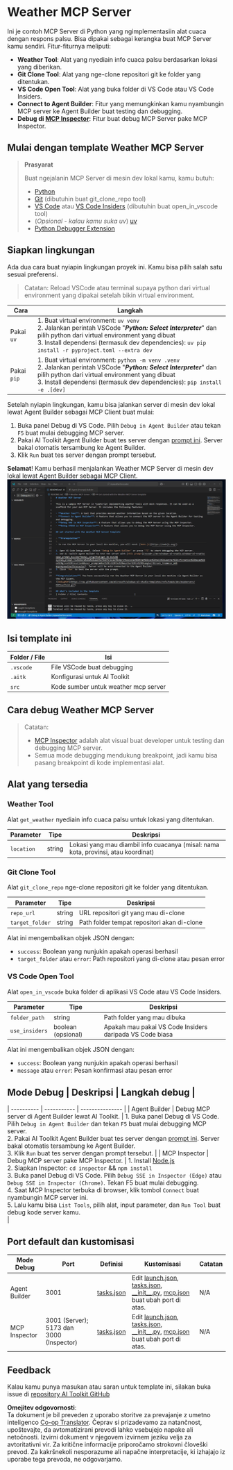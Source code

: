 <!--
CO_OP_TRANSLATOR_METADATA:
{
  "original_hash": "a3f252a62f059360855de5331a575898",
  "translation_date": "2025-06-10T07:20:34+00:00",
  "source_file": "10-StreamliningAIWorkflowsBuildingAnMCPServerWithAIToolkit/lab4/code/github_mcp_server/README.md",
  "language_code": "sl"
}
-->
# Weather MCP Server

Ini je contoh MCP Server di Python yang ngimplementasiin alat cuaca dengan respons palsu. Bisa dipakai sebagai kerangka buat MCP Server kamu sendiri. Fitur-fiturnya meliputi:

- **Weather Tool**: Alat yang nyediain info cuaca palsu berdasarkan lokasi yang diberikan.
- **Git Clone Tool**: Alat yang nge-clone repositori git ke folder yang ditentukan.
- **VS Code Open Tool**: Alat yang buka folder di VS Code atau VS Code Insiders.
- **Connect to Agent Builder**: Fitur yang memungkinkan kamu nyambungin MCP server ke Agent Builder buat testing dan debugging.
- **Debug di [MCP Inspector](https://github.com/modelcontextprotocol/inspector)**: Fitur buat debug MCP Server pake MCP Inspector.

## Mulai dengan template Weather MCP Server

> **Prasyarat**
>
> Buat ngejalanin MCP Server di mesin dev lokal kamu, kamu butuh:
>
> - [Python](https://www.python.org/)
> - [Git](https://git-scm.com/) (dibutuhin buat git_clone_repo tool)
> - [VS Code](https://code.visualstudio.com/) atau [VS Code Insiders](https://code.visualstudio.com/insiders/) (dibutuhin buat open_in_vscode tool)
> - (*Opsional - kalau kamu suka uv*) [uv](https://github.com/astral-sh/uv)
> - [Python Debugger Extension](https://marketplace.visualstudio.com/items?itemName=ms-python.debugpy)

## Siapkan lingkungan

Ada dua cara buat nyiapin lingkungan proyek ini. Kamu bisa pilih salah satu sesuai preferensi.

> Catatan: Reload VSCode atau terminal supaya python dari virtual environment yang dipakai setelah bikin virtual environment.

| Cara | Langkah |
| -------- | ----- |
| Pakai `uv` | 1. Buat virtual environment: `uv venv` <br>2. Jalankan perintah VSCode "***Python: Select Interpreter***" dan pilih python dari virtual environment yang dibuat <br>3. Install dependensi (termasuk dev dependencies): `uv pip install -r pyproject.toml --extra dev` |
| Pakai `pip` | 1. Buat virtual environment: `python -m venv .venv` <br>2. Jalankan perintah VSCode "***Python: Select Interpreter***" dan pilih python dari virtual environment yang dibuat<br>3. Install dependensi (termasuk dev dependencies): `pip install -e .[dev]` | 

Setelah nyiapin lingkungan, kamu bisa jalankan server di mesin dev lokal lewat Agent Builder sebagai MCP Client buat mulai:
1. Buka panel Debug di VS Code. Pilih `Debug in Agent Builder` atau tekan `F5` buat mulai debugging MCP server.
2. Pakai AI Toolkit Agent Builder buat tes server dengan [prompt ini](../../../../../../../../../../../open_prompt_builder). Server bakal otomatis tersambung ke Agent Builder.
3. Klik `Run` buat tes server dengan prompt tersebut.

**Selamat**! Kamu berhasil menjalankan Weather MCP Server di mesin dev lokal lewat Agent Builder sebagai MCP Client.
![DebugMCP](https://raw.githubusercontent.com/microsoft/windows-ai-studio-templates/refs/heads/dev/mcpServers/mcp_debug.gif)

## Isi template ini

| Folder / File| Isi                                     |
| ------------ | -------------------------------------------- |
| `.vscode`    | File VSCode buat debugging                   |
| `.aitk`      | Konfigurasi untuk AI Toolkit                |
| `src`        | Kode sumber untuk weather mcp server   |

## Cara debug Weather MCP Server

> Catatan:
> - [MCP Inspector](https://github.com/modelcontextprotocol/inspector) adalah alat visual buat developer untuk testing dan debugging MCP server.
> - Semua mode debugging mendukung breakpoint, jadi kamu bisa pasang breakpoint di kode implementasi alat.

## Alat yang tersedia

### Weather Tool  
Alat `get_weather` nyediain info cuaca palsu untuk lokasi yang ditentukan.

| Parameter | Tipe | Deskripsi |
| --------- | ---- | ----------- |
| `location` | string | Lokasi yang mau diambil info cuacanya (misal: nama kota, provinsi, atau koordinat) |

### Git Clone Tool  
Alat `git_clone_repo` nge-clone repositori git ke folder yang ditentukan.

| Parameter | Tipe | Deskripsi |
| --------- | ---- | ----------- |
| `repo_url` | string | URL repositori git yang mau di-clone |
| `target_folder` | string | Path folder tempat repositori akan di-clone |

Alat ini mengembalikan objek JSON dengan:
- `success`: Boolean yang nunjukin apakah operasi berhasil
- `target_folder` atau `error`: Path repositori yang di-clone atau pesan error

### VS Code Open Tool  
Alat `open_in_vscode` buka folder di aplikasi VS Code atau VS Code Insiders.

| Parameter | Tipe | Deskripsi |
| --------- | ---- | ----------- |
| `folder_path` | string | Path folder yang mau dibuka |
| `use_insiders` | boolean (opsional) | Apakah mau pakai VS Code Insiders daripada VS Code biasa |

Alat ini mengembalikan objek JSON dengan:
- `success`: Boolean yang nunjukin apakah operasi berhasil
- `message` atau `error`: Pesan konfirmasi atau pesan error

## Mode Debug | Deskripsi | Langkah debug |
| ---------- | ----------- | --------------- |
| Agent Builder | Debug MCP server di Agent Builder lewat AI Toolkit. | 1. Buka panel Debug di VS Code. Pilih `Debug in Agent Builder` dan tekan `F5` buat mulai debugging MCP server.<br>2. Pakai AI Toolkit Agent Builder buat tes server dengan [prompt ini](../../../../../../../../../../../open_prompt_builder). Server bakal otomatis tersambung ke Agent Builder.<br>3. Klik `Run` buat tes server dengan prompt tersebut. |
| MCP Inspector | Debug MCP server pake MCP Inspector. | 1. Install [Node.js](https://nodejs.org/)<br> 2. Siapkan Inspector: `cd inspector` && `npm install` <br> 3. Buka panel Debug di VS Code. Pilih `Debug SSE in Inspector (Edge)` atau `Debug SSE in Inspector (Chrome)`. Tekan F5 buat mulai debugging.<br> 4. Saat MCP Inspector terbuka di browser, klik tombol `Connect` buat nyambungin MCP server ini.<br> 5. Lalu kamu bisa `List Tools`, pilih alat, input parameter, dan `Run Tool` buat debug kode server kamu.<br> |

## Port default dan kustomisasi

| Mode Debug | Port | Definisi | Kustomisasi | Catatan |
| ---------- | ----- | ------------ | -------------- |-------------- |
| Agent Builder | 3001 | [tasks.json](../../../../../../10-StreamliningAIWorkflowsBuildingAnMCPServerWithAIToolkit/lab4/code/github_mcp_server/.vscode/tasks.json) | Edit [launch.json](../../../../../../10-StreamliningAIWorkflowsBuildingAnMCPServerWithAIToolkit/lab4/code/github_mcp_server/.vscode/launch.json), [tasks.json](../../../../../../10-StreamliningAIWorkflowsBuildingAnMCPServerWithAIToolkit/lab4/code/github_mcp_server/.vscode/tasks.json), [\_\_init\_\_.py](../../../../../../10-StreamliningAIWorkflowsBuildingAnMCPServerWithAIToolkit/lab4/code/github_mcp_server/src/__init__.py), [mcp.json](../../../../../../10-StreamliningAIWorkflowsBuildingAnMCPServerWithAIToolkit/lab4/code/github_mcp_server/.aitk/mcp.json) buat ubah port di atas. | N/A |
| MCP Inspector | 3001 (Server); 5173 dan 3000 (Inspector) | [tasks.json](../../../../../../10-StreamliningAIWorkflowsBuildingAnMCPServerWithAIToolkit/lab4/code/github_mcp_server/.vscode/tasks.json) | Edit [launch.json](../../../../../../10-StreamliningAIWorkflowsBuildingAnMCPServerWithAIToolkit/lab4/code/github_mcp_server/.vscode/launch.json), [tasks.json](../../../../../../10-StreamliningAIWorkflowsBuildingAnMCPServerWithAIToolkit/lab4/code/github_mcp_server/.vscode/tasks.json), [\_\_init\_\_.py](../../../../../../10-StreamliningAIWorkflowsBuildingAnMCPServerWithAIToolkit/lab4/code/github_mcp_server/src/__init__.py), [mcp.json](../../../../../../10-StreamliningAIWorkflowsBuildingAnMCPServerWithAIToolkit/lab4/code/github_mcp_server/.aitk/mcp.json) buat ubah port di atas.| N/A |

## Feedback

Kalau kamu punya masukan atau saran untuk template ini, silakan buka issue di [repository AI Toolkit GitHub](https://github.com/microsoft/vscode-ai-toolkit/issues)

**Omejitev odgovornosti**:  
Ta dokument je bil preveden z uporabo storitve za prevajanje z umetno inteligenco [Co-op Translator](https://github.com/Azure/co-op-translator). Čeprav si prizadevamo za natančnost, upoštevajte, da avtomatizirani prevodi lahko vsebujejo napake ali netočnosti. Izvirni dokument v njegovem izvirnem jeziku velja za avtoritativni vir. Za kritične informacije priporočamo strokovni človeški prevod. Za kakršnekoli nesporazume ali napačne interpretacije, ki izhajajo iz uporabe tega prevoda, ne odgovarjamo.